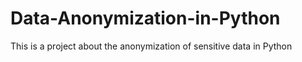 # Data-Anonymization-in-Python
This is a project about the anonymization of sensitive data in Python
